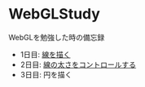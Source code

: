 # WebGLStudy
WebGLを勉強した時の備忘録

* 1日目: [線を描く](http://qiita.com/ienaga/items/9f85d127c175bfca0cae)
* 2日目: [線の太さをコントロールする](http://qiita.com/ienaga/items/f0392e1aaf41651ace7a)
* 3日目: 円を描く